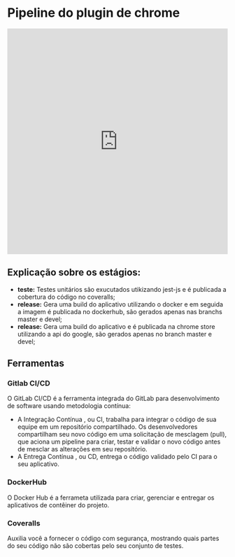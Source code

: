 # Pipeline do plugin de chrome

<iframe frameborder="0" style="width:100%;height:516px;" src="https://www.draw.io/?lightbox=1&highlight=0000ff&edit=_blank&layers=1&nav=1&title=pipeline%20plugin#Uhttps%3A%2F%2Fdrive.google.com%2Fuc%3Fid%3D1MIYlyS-hRLhXL6E_QW0VN7YmHnUUDcga%26export%3Ddownload"></iframe>

## Explicação sobre os estágios:

* **teste:** Testes unitários são exucutados utikizando jest-js e é publicada a cobertura do código no coveralls;
* **release:** Gera uma build do aplicativo utilizando o docker e em seguida a imagem é publicada no dockerhub, são gerados apenas nas branchs master e devel; 
* **release:** Gera uma build do aplicativo e é publicada na chrome store utilizando a api do google, são gerados apenas no branch master e devel; 

## Ferramentas

### Gitlab CI/CD

O GitLab CI/CD é a ferramenta integrada do GitLab para desenvolvimento de software usando metodologia contínua:

* A Integração Contínua , ou CI, trabalha para integrar o código de sua equipe em um repositório compartilhado. Os desenvolvedores compartilham seu novo código em uma solicitação de mesclagem (pull), que aciona um pipeline para criar, testar e validar o novo código antes de mesclar as alterações em seu repositório.
* A Entrega Contínua , ou CD, entrega o código validado pelo CI para o seu aplicativo.

### DockerHub

O Docker Hub é a ferrameta utilizada para criar, gerenciar e entregar os aplicativos de contêiner do projeto.

### Coveralls

Auxilia você a fornecer o código com segurança, mostrando quais partes do seu código não são cobertas pelo seu conjunto de testes.
